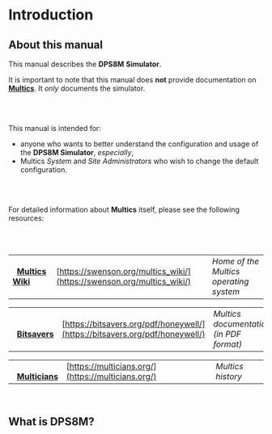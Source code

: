 
<!-- SPDX-License-Identifier: MIT-0 -->
<!-- SPDX-FileCopyrightText: 2022-2025 The DPS8M Development Team -->
<!-- scspell-id: 71344749-3233-11ed-b3ee-80ee73e9b8e7 -->

<!-- pagebreak -->

# Introduction

## About this manual

This manual describes the **DPS8M** **Simulator**.

It is important to note that this manual does **not** provide documentation on [**Multics**](https://swenson.org/multics_wiki/).  It *only* documents the simulator.

<br>

<!-- br -->

<br>

This manual is intended for:

  * anyone who wants to better understand the configuration and usage of the **DPS8M Simulator**, *especially*,
  * Multics *System* and *Site Administrators* who wish to change the default configuration.

<br>

<!-- br -->

<br>

For detailed information about **Multics** itself, please see the following resources:

<br>

<!-- br -->

<br>

|    |    |    |
| -- | -- | -- |
| &nbsp;&nbsp;[**Multics Wiki**](https://swenson.org/multics_wiki/) <br> | [https://swenson.org/multics_wiki/](https://swenson.org/multics_wiki/) | *Home of the Multics operating system* |

|    |    |    |
| -- | -- | -- |
| <br> &nbsp;&nbsp;[**Bitsavers**](https://bitsavers.org/pdf/honeywell/) | [https://bitsavers.org/pdf/honeywell/](https://bitsavers.org/pdf/honeywell/) | *Multics documentation (in PDF format)* |

|    |    |    |
| -- | -- | -- |
| <br> &nbsp;&nbsp;[**Multicians**](https://multicians.org/) | [https://multicians.org/](https://multicians.org/) | *Multics history* |

<br>

<!-- pagebreak -->

## What is DPS8M?

